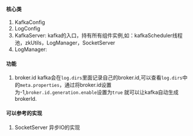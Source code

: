 #### 核心类
1. KafkaConfig
2. LogConfig
3. KafkaServer: kafka的入口，持有所有组件实例,如：kafkaScheduler线程池，zkUtils，LogManager，SocketServer
4. LogManager:









#### 功能
1. broker.id
kafka会在`log.dirs`里面记录自己的broker.id,可以查看`log.dirs`中的`meta.properties`，通过将broker.id设置为-1,`broker.id.generation.enable`设置为`true`
就可以让kafka自动生成brokerId.





#### 可以参考的实现
1. SocketServer 异步IO的实现

